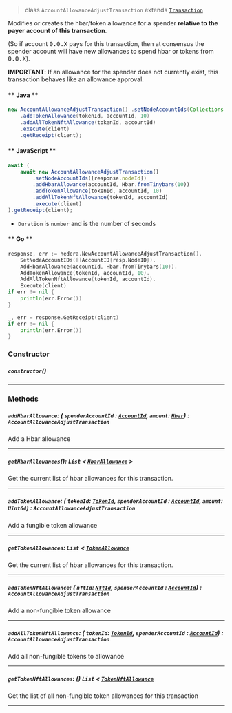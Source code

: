 > class `AccountAllowanceAdjustTransaction` extends [`Transaction`](reference/core/Transaction.md)

 Modifies or creates the hbar/token allowance for a spender <b>relative to the payer account
 of this transaction</b>.

 (So if account <tt>0.0.X</tt> pays for this transaction, then at consensus the spender
 account will have new allowances to spend hbar or tokens from <tt>0.0.X</tt>).

 <b>IMPORTANT</b>: If an allowance for the spender does not currently exist, this transaction
 behaves like an allowance approval.

<!-- tabs:start -->

#### ** Java **

```java
new AccountAllowanceAdjustTransaction() .setNodeAccountIds(Collections.singletonList(response.nodeId)) .addHbarAllowance(accountId, Hbar.fromTinybars(10))
    .addTokenAllowance(tokenId, accountId, 10)
    .addAllTokenNftAllowance(tokenId, accountId)
    .execute(client)
    .getReceipt(client);
```

#### ** JavaScript **

```js
await (
    await new AccountAllowanceAdjustTransaction()
        .setNodeAccountIds([response.nodeId])
        .addHbarAllowance(accountId, Hbar.fromTinybars(10))
        .addTokenAllowance(tokenId, accountId, 10)
        .addAllTokenNftAllowance(tokenId, accountId)
        .execute(client)
).getReceipt(client);
```

- `Duration` is `number` and is the number of seconds

#### ** Go **

```go
response, err := hedera.NewAccountAllowanceAdjustTransaction().
    SetNodeAccountIDs([]AccountID{resp.NodeID}).
    AddHbarAllowance(accountId, Hbar.fromTinybars(10)).
    AddTokenAllowance(tokenId, accountId, 10).
    AddAllTokenNftAllowance(tokenId, accountId).
    Execute(client)
if err != nil {
    println(err.Error())
}

_, err = response.GetReceipt(client)
if err != nil {
    println(err.Error())
}
```

<!-- tabs:end -->

### Constructor

##### `constructor`()

---

### Methods

##### `addHbarAllowance`: ( `spenderAccountId` : [`AccountId`](reference/cryptography/AccountId.md), `amount`: [`Hbar`](reference/Hbar.md)) : `AccountAllowanceAdjustTransaction`

Add a Hbar allowance

---

##### `getHbarAllowances`(): `List` < [`HbarAllowance`](references/cryptocurrency/HbarAllowance.md) >

Get the current list of hbar allowances for this transaction.

---

##### `addTokenAllowance`: ( `tokenId`: [`TokenId`](reference/token/TokenId.md), `spenderAccountId` : [`AccountId`](reference/cryptography/AccountId.md), `amount`: `Uint64`) : `AccountAllowanceAdjustTransaction`

Add a fungible token allowance

---

##### `getTokenAllowances`: `List` < [`TokenAllowance`](reference/cryptocurrency/TokenAllowance.md)

Get the current list of hbar allowances for this transaction.

---

##### `addTokenNftAllowance`: ( `nftId`: [`NftId`](reference/token/NftId.md), `spenderAccountId` : [`AccountId`](reference/cryptography/AccountId.md)) : `AccountAllowanceAdjustTransaction`

Add a non-fungible token allowance

---

##### `addAllTokenNftAllowance`: ( `tokenId`: [`TokenId`](reference/token/TokenId.md), `spenderAccountId` : [`AccountId`](reference/cryptography/AccountId.md)) : `AccountAllowanceAdjustTransaction`

Add all non-fungible tokens to allowance

---

##### `getTokenNftAllowances`: () `List` < [`TokenNftAllowance`](reference/cryptocurrency/TokenNftAllowance.md)

Get the list of all non-fungible token allowances for this transaction

---
